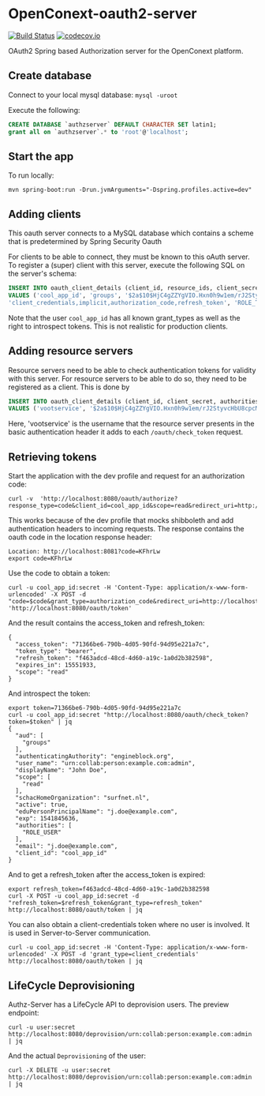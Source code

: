 # OpenConext-oauth2-server

[![Build Status](https://travis-ci.org/OpenConext/OpenConext-authorization-server.svg)](https://travis-ci.org/OpenConext/OpenConext-authorization-server)
[![codecov.io](https://codecov.io/github/OpenConext/OpenConext-authorization-server/coverage.svg)](https://codecov.io/github/OpenConext/OpenConext-authorization-server)

OAuth2 Spring based Authorization server for the OpenConext platform.

## Create database

Connect to your local mysql database: `mysql -uroot`

Execute the following:

```sql
CREATE DATABASE `authzserver` DEFAULT CHARACTER SET latin1;
grant all on `authzserver`.* to 'root'@'localhost';
```

## Start the app

To run locally:

`mvn spring-boot:run -Drun.jvmArguments="-Dspring.profiles.active=dev"`


## Adding clients

This oauth server connects to a MySQL database which contains a scheme that is predetermined by Spring Security Oauth

For clients to be able to connect, they must be known to this oAuth server. To register a (super) client
with this server, execute the following SQL on the server's schema:

```sql
INSERT INTO oauth_client_details (client_id, resource_ids, client_secret, scope, authorized_grant_types, authorities, web_server_redirect_uri, autoapprove)
VALUES ('cool_app_id', 'groups', '$2a$10$HjC4gZZYgVIO.Hxn0h9w1em/rJ2StyvcHbU8cpcMUK5D8OIL.Zv.e', 'read',
'client_credentials,implicit,authorization_code,refresh_token', 'ROLE_TOKEN_CHECKER', 'http://localhost:8081', 'true');
```
Note that the user `cool_app_id` has all known grant_types as well as the right to introspect tokens. This is not realistic for production clients.

## Adding resource servers

Resource servers need to be able to check authentication tokens for validity with this server.
For resource servers to be able to do so, they need to be registered as a client. This is done by

```sql
INSERT INTO oauth_client_details (client_id, client_secret, authorities)
VALUES ('vootservice', '$2a$10$HjC4gZZYgVIO.Hxn0h9w1em/rJ2StyvcHbU8cpcMUK5D8OIL.Zv.e','ROLE_TOKEN_CHECKER');
```

Here, 'vootservice' is the username that the resource server presents in the basic authentication header it adds to each `/oauth/check_token` request.

## Retrieving tokens

Start the application with the dev profile and request for an authorization code:
```
curl -v  'http://localhost:8080/oauth/authorize?response_type=code&client_id=cool_app_id&scope=read&redirect_uri=http://localhost:8081'
```
This works because of the dev profile that mocks shibboleth and add authentication headers to incoming requests. The response contains the 
oauth code in the location response header:
```
Location: http://localhost:8081?code=KFhrLw
export code=KFhrLw
```
Use the code to obtain a token:
```
curl -u cool_app_id:secret -H 'Content-Type: application/x-www-form-urlencoded' -X POST -d "code=$code&grant_type=authorization_code&redirect_uri=http://localhost:8081" 'http://localhost:8080/oauth/token'
``` 
And the result contains the access_token and refresh_token:
```
{
  "access_token": "71366be6-790b-4d05-90fd-94d95e221a7c",
  "token_type": "bearer",
  "refresh_token": "f463adcd-48cd-4d60-a19c-1a0d2b382598",
  "expires_in": 15551933,
  "scope": "read"
}
```
And introspect the token:
```
export token=71366be6-790b-4d05-90fd-94d95e221a7c
curl -u cool_app_id:secret "http://localhost:8080/oauth/check_token?token=$token" | jq
{
  "aud": [
    "groups"
  ],
  "authenticatingAuthority": "engineblock.org",
  "user_name": "urn:collab:person:example.com:admin",
  "displayName": "John Doe",
  "scope": [
    "read"
  ],
  "schacHomeOrganization": "surfnet.nl",
  "active": true,
  "eduPersonPrincipalName": "j.doe@example.com",
  "exp": 1541845636,
  "authorities": [
    "ROLE_USER"
  ],
  "email": "j.doe@example.com",
  "client_id": "cool_app_id"
}
```
And to get a refresh_token after the access_token is expired:
```
export refresh_token=f463adcd-48cd-4d60-a19c-1a0d2b382598
curl -X POST -u cool_app_id:secret -d "refresh_token=$refresh_token&grant_type=refresh_token" http://localhost:8080/oauth/token | jq
```

You can also obtain a client-credentials token where no user is involved. It is used in Server-to-Server communication.
```
curl -u cool_app_id:secret -H 'Content-Type: application/x-www-form-urlencoded' -X POST -d 'grant_type=client_credentials' http://localhost:8080/oauth/token | jq
```

## LifeCycle Deprovisioning

Authz-Server has a LifeCycle API to deprovision users. The preview endpoint:
```
curl -u user:secret http://localhost:8080/deprovision/urn:collab:person:example.com:admin | jq 
```
And the actual `Deprovisioning` of the user:
```
curl -X DELETE -u user:secret http://localhost:8080/deprovision/urn:collab:person:example.com:admin | jq
```
